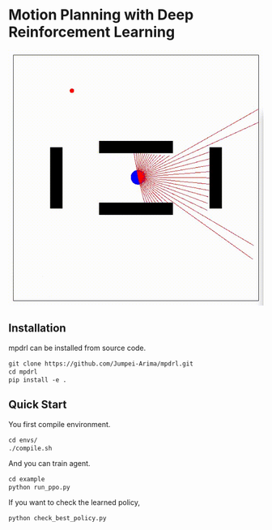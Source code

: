 # Motion Planning with Deep Reinforcement Learning

![ppo](assets/ppo.gif)

## Installation
mpdrl can be installed from source code.
```
git clone https://github.com/Jumpei-Arima/mpdrl.git
cd mpdrl
pip install -e .
```

## Quick Start
You first compile environment.

```
cd envs/
./compile.sh
```

And you can train agent.

```
cd example
python run_ppo.py
```

If you want to check the learned policy,
```
python check_best_policy.py
```
